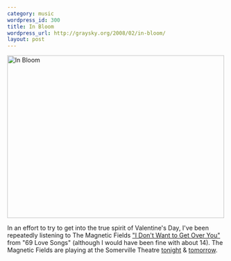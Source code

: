 ```yaml
--- 
category: music
wordpress_id: 300
title: In Bloom
wordpress_url: http://graysky.org/2008/02/in-bloom/
layout: post
---
```

<div class="flickr-frame"><a href="http://www.flickr.com/photos/downtree/2262948241/" title="In Bloom"><img src="http://farm3.static.flickr.com/2074/2262948241_21261ec49b.jpg" class="flickr-photo" width="500" height="375" alt="In Bloom" /></a>
</div>

In an effort to try to get into the true spirit of Valentine's Day, I've been repeatedly listening to The Magnetic Fields <a href="http://youtube.com/watch?v=Pp5eBxU248Y">"I Don't Want to Get Over You"</a> from "69 Love Songs" (although I would have been fine with about 14). The Magnetic Fields are playing at the Somerville Theatre <a href="http://tourb.us/show/59843-The_Magnetic_Fields-Somerville_Theatre-Somerville-MA">tonight</a> & <a href="http://tourb.us/show/59850-The_Magnetic_Fields-Somerville_Theatre-Somerville-MA">tomorrow</a>.
